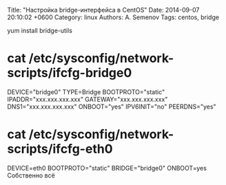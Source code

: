 Title: "Настройка bridge-интерфейса в CentOS"
Date: 2014-09-07 20:10:02 +0600
Category: linux
Authors: A. Semenov
Tags: centos, bridge
<!--more-->
yum install bridge-utils

# cat /etc/sysconfig/network-scripts/ifcfg-bridge0
DEVICE="bridge0" 
TYPE=Bridge
BOOTPROTO="static" 
IPADDR="xxx.xxx.xxx.xxx" 
GATEWAY="xxx.xxx.xxx.xxx" 
DNS1="xxx.xxx.xxx.xxx"
ONBOOT="yes" 
IPV6INIT="no" 
PEERDNS="yes"
# cat /etc/sysconfig/network-scripts/ifcfg-eth0 
DEVICE=eth0
BOOTPROTO="static" 
BRIDGE="bridge0" 
ONBOOT=yes
Собственно всё

